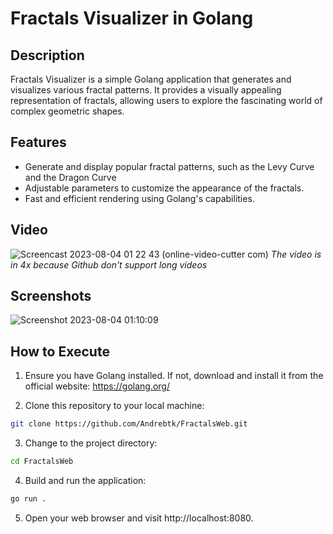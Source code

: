 # Fractals Visualizer in Golang

## Description

Fractals Visualizer is a simple Golang application that generates and visualizes various fractal patterns. It provides a visually appealing representation of fractals, allowing users to explore the fascinating world of complex geometric shapes.

## Features

- Generate and display popular fractal patterns, such as the Levy Curve and the Dragon Curve
- Adjustable parameters to customize the appearance of the fractals.
- Fast and efficient rendering using Golang's capabilities.

## Video

![Screencast 2023-08-04 01 22 43 (online-video-cutter com)](https://github.com/Andrebtk/FractalsWeb/assets/53980377/db5b6b64-6325-4d8e-a9b1-404dabe2834d)
*The video is in 4x because Github don't support long videos*


## Screenshots

![Screenshot 2023-08-04 01:10:09](https://github.com/Andrebtk/FractalsWeb/assets/53980377/9d1107c7-895a-4347-9103-b029ddf2892e)


## How to Execute

1. Ensure you have Golang installed. If not, download and install it from the official website: https://golang.org/

2. Clone this repository to your local machine:

```bash
git clone https://github.com/Andrebtk/FractalsWeb.git
```

3. Change to the project directory:

```bash
cd FractalsWeb
```

4. Build and run the application:
```bash
go run .
```

5. Open your web browser and visit http://localhost:8080.
